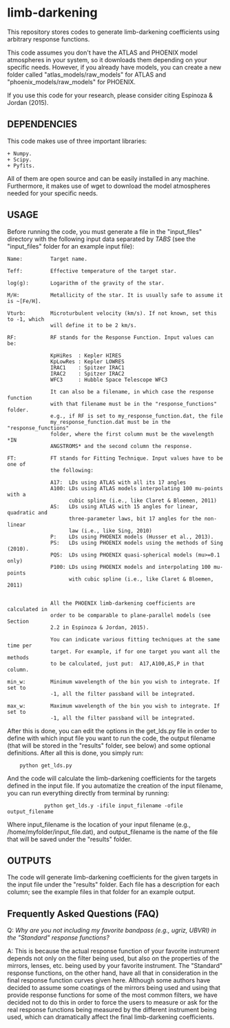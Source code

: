 # limb-darkening

This repository stores codes to generate limb-darkening coefficients using arbitrary response functions. 

This code assumes you don't have the ATLAS and PHOENIX model atmospheres in your system, so it downloads 
them depending on your specific needs. However, if you already have models, you can create a new folder 
called "atlas_models/raw_models" for ATLAS and "phoenix_models/raw_models" for PHOENIX.

If you use this code for your research, please consider citing Espinoza & Jordan (2015).

DEPENDENCIES
------------

This code makes use of three important libraries:

	+ Numpy.
	+ Scipy.
	+ Pyfits.

All of them are open source and can be easily installed in any machine. Furthermore, 
it makes use of wget to download the model atmospheres needed for your specific needs.

USAGE
-----

Before running the code, you must generate a file in the "input_files" directory with 
the following input data separated by *TABS* (see the "input_files" folder for an example input file):

    Name:         Target name.

    Teff:         Effective temperature of the target star.

    log(g):       Logarithm of the gravity of the star.

    M/H:          Metallicity of the star. It is usually safe to assume it is ~[Fe/H].

    Vturb:        Microturbulent velocity (km/s). If not known, set this to -1, which 
                  will define it to be 2 km/s.

    RF:           RF stands for the Response Function. Input values can be:

                  KpHiRes  : Kepler HIRES
                  KpLowRes : Kepler LOWRES
                  IRAC1    : Spitzer IRAC1
                  IRAC2    : Spitzer IRAC2
                  WFC3     : Hubble Space Telescope WFC3

                  It can also be a filename, in which case the response function
                  with that filename must be in the "response_functions" folder. 
                  e.g., if RF is set to my_response_function.dat, the file 
                  my_response_function.dat must be in the "response_functions" 
                  folder, where the first column must be the wavelength *IN 
                  ANGSTROMS* and the second column the response.

    FT:           FT stands for Fitting Technique. Input values have to be one of 
                  the following:

                  A17:  LDs using ATLAS with all its 17 angles
                  A100: LDs using ATLAS models interpolating 100 mu-points with a 
                        cubic spline (i.e., like Claret & Bloemen, 2011)
                  AS:   LDs using ATLAS with 15 angles for linear, quadratic and 
                        three-parameter laws, bit 17 angles for the non-linear 
                        law (i.e., like Sing, 2010)
                  P:    LDs using PHOENIX models (Husser et al., 2013).
                  PS:   LDs using PHOENIX models using the methods of Sing (2010).
                  PQS:  LDs using PHOENIX quasi-spherical models (mu>=0.1 only)
                  P100: LDs using PHOENIX models and interpolating 100 mu-points 
                        with cubic spline (i.e., like Claret & Bloemen, 2011)


                  All the PHOENIX limb-darkening coefficients are calculated in 
                  order to be comparable to plane-parallel models (see Section 
                  2.2 in Espinoza & Jordan, 2015).

                  You can indicate various fitting techniques at the same time per 
                  target. For example, if for one target you want all the methods 
                  to be calculated, just put:  A17,A100,AS,P in that column.
	
    min_w:        Minimum wavelength of the bin you wish to integrate. If set to 
                  -1, all the filter passband will be integrated.

    max_w:        Maximum wavelength of the bin you wish to integrate. If set to 
                  -1, all the filter passband will be integrated.

After this is done, you can edit the options in the get_lds.py file in order to define with which 
input file you want to run the code, the output filename (that will be stored in the "results" 
folder, see below) and some optional definitions. After all this is done, you simply run:

		python get_lds.py

And the code will calculate the limb-darkening coefficients for the targets defined in the 
input file. If you automatize the creation of the input filename, you can run everything 
directly from terminal by running:

                python get_lds.y -ifile input_filename -ofile output_filename

Where input_filename is the location of your input filename (e.g., /home/myfolder/input_file.dat), 
and output_filename is the name of the file that will be saved under the "results" folder.

OUTPUTS
-------

The code will generate limb-darkening coefficients for the given targets in the 
input file under the "results" folder. Each file has a description for each column; see 
the example files in that folder for an example output.


Frequently Asked Questions (FAQ)
--------------------------------

Q: *Why are you not including my favorite bandpass (e.g., ugriz, UBVRI) in the "Standard" response functions?*

A: This is because the actual response function of your favorite instrument depends not only on the filter being used, 
   but also on the properties of the mirrors, lenses, etc. being used by your favorite instrument. The 
   "Standard" response functions, on the other hand, have all that in consideration in the final response 
   function curves given here. Although some authors have decided to assume some coatings of the mirrors being 
   used and using that provide response functions for some of the most common filters, we have decided not to 
   do this in order to force the users to measure or ask for the real response functions being measured by 
   the different instrument being used, which can dramatically affect the final limb-darkening coefficients.
